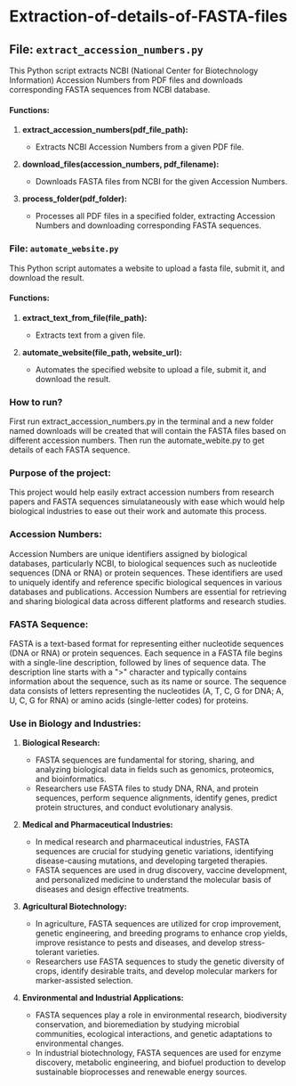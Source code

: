 # Extraction-of-details-of-FASTA-files

## File: `extract_accession_numbers.py`

This Python script extracts NCBI (National Center for Biotechnology Information) Accession Numbers from PDF files and downloads corresponding FASTA sequences from NCBI database.

#### Functions:
1. **extract_accession_numbers(pdf_file_path):**
   - Extracts NCBI Accession Numbers from a given PDF file.
   
2. **download_files(accession_numbers, pdf_filename):**
   - Downloads FASTA files from NCBI for the given Accession Numbers.
   
3. **process_folder(pdf_folder):**
   - Processes all PDF files in a specified folder, extracting Accession Numbers and downloading corresponding FASTA sequences.

### File: `automate_website.py`

This Python script automates a website to upload a fasta file, submit it, and download the result.

#### Functions:
1. **extract_text_from_file(file_path):**
   - Extracts text from a given file.
   
2. **automate_website(file_path, website_url):**
   - Automates the specified website to upload a file, submit it, and download the result.
  
### How to run?

First run extract_accession_numbers.py in the terminal and a new folder named downloads will be created that will contain the FASTA files based on different accession numbers.
Then run the automate_webite.py to get details of each FASTA sequence.

### Purpose of the project:

This project would help easily extract accession numbers from research papers and FASTA sequences simulataneously with ease which would help biological industries to ease out their work and automate this process.


### Accession Numbers:

Accession Numbers are unique identifiers assigned by biological databases, particularly NCBI, to biological sequences such as nucleotide sequences (DNA or RNA) or protein sequences. These identifiers are used to uniquely identify and reference specific biological sequences in various databases and publications. Accession Numbers are essential for retrieving and sharing biological data across different platforms and research studies.

### FASTA Sequence:

FASTA is a text-based format for representing either nucleotide sequences (DNA or RNA) or protein sequences. Each sequence in a FASTA file begins with a single-line description, followed by lines of sequence data. The description line starts with a ">" character and typically contains information about the sequence, such as its name or source. The sequence data consists of letters representing the nucleotides (A, T, C, G for DNA; A, U, C, G for RNA) or amino acids (single-letter codes) for proteins.


### Use in Biology and Industries:

1. **Biological Research:**
   - FASTA sequences are fundamental for storing, sharing, and analyzing biological data in fields such as genomics, proteomics, and bioinformatics.
   - Researchers use FASTA files to study DNA, RNA, and protein sequences, perform sequence alignments, identify genes, predict protein structures, and conduct evolutionary analysis.

2. **Medical and Pharmaceutical Industries:**
   - In medical research and pharmaceutical industries, FASTA sequences are crucial for studying genetic variations, identifying disease-causing mutations, and developing targeted therapies.
   - FASTA sequences are used in drug discovery, vaccine development, and personalized medicine to understand the molecular basis of diseases and design effective treatments.

3. **Agricultural Biotechnology:**
   - In agriculture, FASTA sequences are utilized for crop improvement, genetic engineering, and breeding programs to enhance crop yields, improve resistance to pests and diseases, and develop stress-tolerant varieties.
   - Researchers use FASTA sequences to study the genetic diversity of crops, identify desirable traits, and develop molecular markers for marker-assisted selection.

4. **Environmental and Industrial Applications:**
   - FASTA sequences play a role in environmental research, biodiversity conservation, and bioremediation by studying microbial communities, ecological interactions, and genetic adaptations to environmental changes.
   - In industrial biotechnology, FASTA sequences are used for enzyme discovery, metabolic engineering, and biofuel production to develop sustainable bioprocesses and renewable energy sources.
